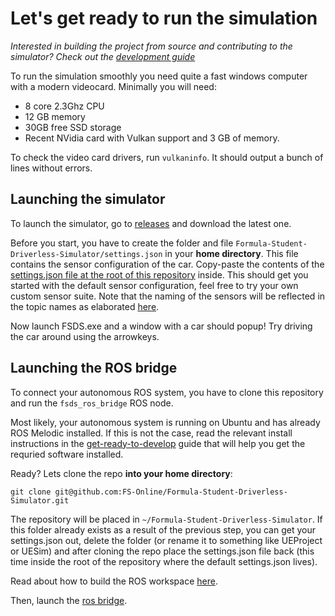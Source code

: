 # Let's get ready to run the simulation
*Interested in building the project from source and contributing to the simulator? Check out the [development guide](how-to-develop.md)*

To run the simulation smoothly you need quite a fast windows computer with a modern videocard.
Minimally you will need:

* 8 core 2.3Ghz CPU
* 12 GB memory
* 30GB free SSD storage
* Recent NVidia card with Vulkan support and 3 GB of memory.

To check the video card drivers, run `vulkaninfo`. It should output a bunch of lines without errors.

## Launching the simulator
To launch the simulator, go to [releases](https://github.com/FS-Online/Formula-Student-Driverless-Simulator/releases) and download the latest one.

Before you start, you have to create the folder and file `Formula-Student-Driverless-Simulator/settings.json` in your **home directory**.
This file contains the sensor configuration of the car.
Copy-paste the contents of the [settings.json file at the root of this repository](https://github.com/FS-Online/Formula-Student-Driverless-Simulator/blob/master/settings.json) inside.
This should get you started with the default sensor configuration, feel free to try your own custom sensor suite.
Note that the naming of the sensors will be reflected in the topic names as elaborated [here](ros-bridge.md).

Now launch FSDS.exe and a window with a car should popup!
Try driving the car around using the arrowkeys.

## Launching the ROS bridge
To connect your autonomous ROS system, you have to clone this repository and run the `fsds_ros_bridge` ROS node.

Most likely, your autonomous system is running on Ubuntu and has already ROS Melodic installed.
If this is not the case, read the relevant install instructions in the [get-ready-to-develop](get-ready-to-develop.md) guide that will help you get the requried software installed.

Ready? Lets clone the repo **into your home directory**:
```
git clone git@github.com:FS-Online/Formula-Student-Driverless-Simulator.git
```
The repository will be placed in `~/Formula-Student-Driverless-Simulator`.
If this folder already exists as a result of the previous step, you can get your settings.json out, delete the folder (or rename it to something like UEProject or UESim) and after cloning the repo place the settings.json file back (this time inside the root of the repository where the default settings.json lives).

Read about how to build the ROS workspace [here](building-ros.md).

Then, launch the [ros bridge](ros-bridge.md).